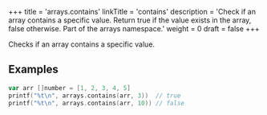 +++
title = 'arrays.contains'
linkTitle = 'contains'
description = 'Check if an array contains a specific value. Return true if the value exists in the array, false otherwise. Part of the arrays namespace.'
weight = 0
draft = false
+++

Checks if an array contains a specific value.

## Examples

```go
var arr []number = [1, 2, 3, 4, 5]
printf("%t\n", arrays.contains(arr, 3))  // true
printf("%t\n", arrays.contains(arr, 10)) // false
```


